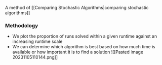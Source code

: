 A method of [[Comparing Stochastic Algorithms|comparing stochastic algorithms]]
### Methodology
- We plot the proportion of runs solved within a given runtime against an increasing runtime scale
- We can determine which algorithm is best based on how much time is available or how important it is to find a solution
![[Pasted image 20231105110144.png]]
